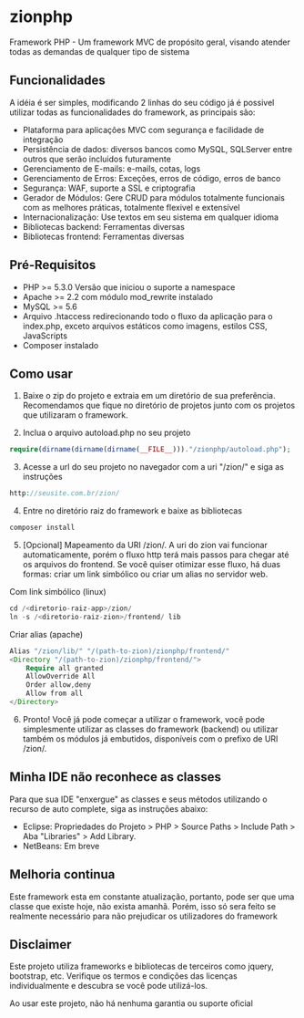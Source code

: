 # zionphp
Framework PHP - Um framework MVC de propósito geral, visando atender todas as demandas de qualquer tipo de sistema

## Funcionalidades

A idéia é ser simples, modificando 2 linhas do seu código já é possivel utilizar todas as funcionalidades do framework, 
as principais são:
- Plataforma para aplicações MVC com segurança e facilidade de integração
- Persistência de dados: diversos bancos como MySQL, SQLServer entre outros que serão incluidos futuramente
- Gerenciamento de E-mails: e-mails, cotas, logs
- Gerenciamento de Erros: Exceções, erros de código, erros de banco
- Segurança: WAF, suporte a SSL e criptografia
- Gerador de Módulos: Gere CRUD para módulos totalmente funcionais com as melhores práticas, totalmente flexivel e extensível
- Internacionalização: Use textos em seu sistema em qualquer idioma
- Bibliotecas backend: Ferramentas diversas
- Bibliotecas frontend: Ferramentas diversas

## Pré-Requisitos

- PHP >= 5.3.0 Versão que iniciou o suporte a namespace
- Apache >= 2.2 com módulo mod_rewrite instalado
- MySQL >= 5.6
- Arquivo .htaccess redirecionando todo o fluxo da aplicação para o index.php, exceto arquivos estáticos como 
imagens, estilos CSS, JavaScripts
- Composer instalado

## Como usar

1) Baixe o zip do projeto e extraia em um diretório de sua preferência. Recomendamos que fique no diretório de projetos 
junto com os projetos que utilizaram o framework.

2) Inclua o arquivo autoload.php no seu projeto 
 
```php
require(dirname(dirname(dirname(__FILE__)))."/zionphp/autoload.php");
```
 
3) Acesse a url do seu projeto no navegador com a uri "/zion/" e siga as instruções

```php 
http://seusite.com.br/zion/
```

4) Entre no diretório raiz do framework e baixe as bibliotecas 

```php 
composer install
```

5) [Opcional] Mapeamento da URI /zion/. A uri do zion vai funcionar automaticamente, porém o fluxo http terá mais
passos para chegar até os arquivos do frontend. Se você quiser otimizar esse fluxo, há duas formas: criar um link 
simbólico ou criar um alias no servidor web.

Com link simbólico (linux)

```php
cd /<diretorio-raiz-app>/zion/
ln -s /<diretorio-raiz-zion>/frontend/ lib
```

Criar alias (apache)
 
```php 
Alias "/zion/lib/" "/(path-to-zion)/zionphp/frontend/"
<Directory "/(path-to-zion)/zionphp/frontend/">
	Require all granted
	AllowOverride All
	Order allow,deny
	Allow from all
</Directory>
```

6) Pronto! Você já pode começar a utilizar o framework, você pode simplesmente utilizar as classes do framework (backend) 
ou utilizar também os módulos já embutidos, disponíveis com o prefixo de URI /zion/. 

## Minha IDE não reconhece as classes

Para que sua IDE "enxergue" as classes e seus métodos utilizando o recurso de auto complete, siga as instruções abaixo:
 
- Eclipse: Propriedades do Projeto > PHP > Source Paths > Include Path > Aba "Libraries" > Add Library.
- NetBeans: Em breve

## Melhoria continua

Este framework esta em constante atualização, portanto, pode ser que uma classe que existe hoje, não exista amanhã. 
Porém, isso só sera feito se realmente necessário para não prejudicar os utilizadores do framework

## Disclaimer

Este projeto utiliza frameworks e bibliotecas de terceiros como jquery, bootstrap, etc. 
Verifique os termos e condições das licenças individualmente e descubra se você pode utilizá-los.

Ao usar este projeto, não há nenhuma garantia ou suporte oficial